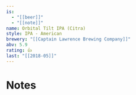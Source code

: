 ```yaml
---
is:
  - "[[beer]]"
  - "[[note]]"
name: Orbital Tilt IPA (Citra)
style: IPA - American
brewery: "[[Captain Lawrence Brewing Company]]"
abv: 5.9
rating: 👍
last: "[[2018-05]]"
---
```

# Notes

